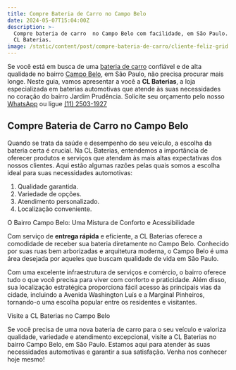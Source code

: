 ```yaml
---
title: Compre Bateria de Carro no Campo Belo
date: 2024-05-07T15:04:00Z
description: >-
  Compre bateria de carro  no Campo Belo com facilidade, em São Paulo. Conheça a
  CL Baterias.
image: /static/content/post/compre-bateria-de-carro/cliente-feliz-grid.webp
---
```

Se você está em busca de uma [bateria de carro]() confiável e de alta qualidade no bairro <a href="https://www.google.com/maps/place/Campo+Belo,+S%C3%A3o+Paulo+-+SP/data=!4m2!3m1!1s0x94ce509e3f6865bb:0x293b97981f447a63?sa=X&amp;ved=1t:242&amp;ictx=111" target="_blank" rel="noopener">Campo Belo</a>, em São Paulo, não precisa procurar mais longe. Neste guia, vamos apresentar a você a **CL Baterias**, a loja especializada em baterias automotivas que atende às suas necessidades no coração do bairro Jardim Prudência. Solicite seu orçamento pelo nosso [WhatsApp](https://api.whatsapp.com/send?phone=5511934986472) ou ligue [(11) 2503-1927](tel:+551125031927)

## Compre Bateria de Carro no Campo Belo

Quando se trata da saúde e desempenho do seu veículo, a escolha da bateria certa é crucial. Na CL Baterias, entendemos a importância de oferecer produtos e serviços que atendam às mais altas expectativas dos nossos clientes. Aqui estão algumas razões pelas quais somos a escolha ideal para suas necessidades automotivas:

1. Qualidade garantida.
2. Variedade de opções.
3. Atendimento personalizado.
4. Localização conveniente.

O Bairro Campo Belo: Uma Mistura de Conforto e Acessibilidade

Com serviço de **entrega rápida** e eficiente, a CL Baterias oferece a comodidade de receber sua bateria diretamente no Campo Belo. Conhecido por suas ruas bem arborizadas e arquitetura moderna, o Campo Belo é uma área desejada por aqueles que buscam qualidade de vida em São Paulo.

Com uma excelente infraestrutura de serviços e comércio, o bairro oferece tudo o que você precisa para viver com conforto e praticidade. Além disso, sua localização estratégica proporciona fácil acesso às principais vias da cidade, incluindo a Avenida Washington Luís e a Marginal Pinheiros, tornando-o uma escolha popular entre os residentes e visitantes.

Visite a CL Baterias no Campo Belo

Se você precisa de uma nova bateria de carro para o seu veículo e valoriza qualidade, variedade e atendimento excepcional, visite a CL Baterias no bairro Campo Belo, em São Paulo. Estamos aqui para atender às suas necessidades automotivas e garantir a sua satisfação. Venha nos conhecer hoje mesmo!

&nbsp;